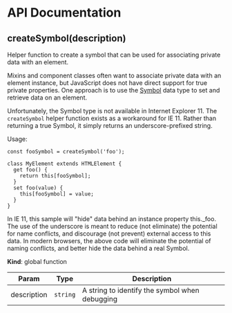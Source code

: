 # API Documentation
<a name="createSymbol"></a>

## createSymbol(description)
Helper function to create a symbol that can be used for associating private
data with an element.

Mixins and component classes often want to associate private data with an
element instance, but JavaScript does not have direct support for true
private properties. One approach is to use the
[Symbol](https://developer.mozilla.org/en-US/docs/Web/JavaScript/Reference/Global_Objects/Symbol)
data type to set and retrieve data on an element.

Unfortunately, the Symbol type is not available in Internet Explorer 11. The
`createSymbol` helper function exists as a workaround for IE 11. Rather than
returning a true Symbol, it simply returns an underscore-prefixed string.

Usage:

    const fooSymbol = createSymbol('foo');

    class MyElement extends HTMLElement {
      get foo() {
        return this[fooSymbol];
      }
      set foo(value) {
        this[fooSymbol] = value;
      }
    }

In IE 11, this sample will "hide" data behind an instance property this._foo.
The use of the underscore is meant to reduce (not eliminate) the potential
for name conflicts, and discourage (not prevent) external access to this
data. In modern browsers, the above code will eliminate the potential of
naming conflicts, and better hide the data behind a real Symbol.

  **Kind**: global function

| Param | Type | Description |
| --- | --- | --- |
| description | <code>string</code> | A string to identify the symbol when debugging |


